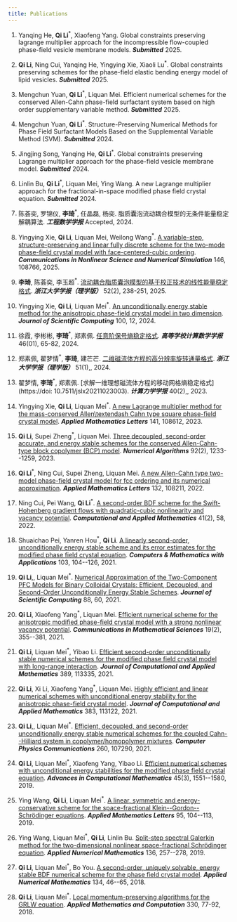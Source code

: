 ```yaml
---
title: Publications
---
```

1. Yanqing He, **Qi Li**<sup>\*</sup>, Xiaofeng Yang. Global constraints preserving lagrange multiplier
approach for the incompressible flow-coupled phase-field vesicle membrane models. ***Submitted*** 2025.

1. **Qi Li**, Ning Cui, Yanqing He, Yingying Xie, Xiaoli Lu<sup>\*</sup>. Global constraints preserving schemes for the phase-field elastic bending energy model of lipid vesicles. ***Submitted*** 2025.

2. Mengchun Yuan, **Qi Li**<sup>\*</sup>, Liquan Mei. Efficient numerical schemes for the conserved Allen-Cahn phase-field surfactant system based on high order supplementary variable method. ***Submitted*** 2025.

3. Mengchun Yuan, **Qi Li**<sup>\*</sup>. Structure-Preserving Numerical Methods for Phase Field Surfactant Models Based on the Supplemental Variable Method (SVM). ***Submitted*** 2024.

4. Jingjing Song, Yanqing He, **Qi Li**<sup>\*</sup>. Global constraints preserving Lagrange multiplier approach for the phase-field vesicle membrane model. ***Submitted*** 2024.

5. Linlin Bu, **Qi Li**<sup>\*</sup>, Liquan Mei, Ying Wang. A new Lagrange multiplier approach for the fractional-in-space modified phase field crystal equation. ***Submitted*** 2024.

6. 陈荟奕, 罗锦仪, **李琦**<sup>\*</sup>, 任晶磊, 杨奕. 脂质囊泡流动耦合模型的无条件能量稳定解耦算法. ***工程数学学报*** Accepted, 2024.

7. Yingying Xie, **Qi Li**, Liquan Mei, Weilong Wang<sup>\*</sup>. [A variable-step, structure-preserving and linear fully discrete scheme for the two-mode phase-field crystal model with face-centered-cubic ordering](https://doi.org/10.1016/j.cnsns.2025.108766). ***Communications in Nonlinear Science and Numerical Simulation*** 146, 108766, 2025.

8. **李琦**, 陈荟奕, 李玉超<sup>\*</sup>. [流动耦合脂质囊泡模型的基于校正技术的线性能量稳定格式](https://doi.org/10.3785/j.issn.1008-9497.2025.02.008). ***浙江大学学报（理学版）*** 52(2), 238-251, 2025.

9. Yingying Xie, **Qi Li**, Liquan Mei<sup>\*</sup>. [An unconditionally energy stable method for the anisotropic phase-field crystal model in two dimension](https://doi.org/10.1007/s10915-024-02543-z). ***Journal of Scientific Computing*** 100, 12, 2024.

10. 徐霞,  李彬彬,  **李琦**<sup>\*</sup>,  郑素佩. [任意阶保号熵稳定格式](https://gdsx.cbpt.cnki.net/WKD3/WebPublication/paperDigest.aspx?paperID=9be4cc10-5e6a-41a5-b59a-57695b3bc32d#). ***高等学校计算数学学报*** 46(01), 65-82, 2024.

11. 郑素佩, 翟梦情<sup>\*</sup>, **李琦**, 建芒芒. [二维磁流体方程的高分辨率旋转通量格式](https://doi.org/10.3785/j.issn.1008-9497.2024.01.005). ***浙江大学学报（理学版）*** 51(1),, 2024.

12. 翟梦情, **李琦**<sup>\*</sup>, 郑素佩. [求解一维理想磁流体方程的移动网格熵稳定格式](https://doi: 10.7511/jslx20211023003). ***计算力学学报*** 40(2),, 2023.

13. Yingying Xie, **Qi Li**, Liquan Mei<sup>\*</sup>. [A new Lagrange multiplier method for the mass-conserved Allen\textendash Cahn type square phase-field crystal model](https://doi.org/10.1016/j.aml.2023.108612). ***Applied Mathematics Letters*** 141, 108612, 2023.

14. **Qi Li**, Supei Zheng<sup>\*</sup>, Liquan Mei. [Three decoupled, second-order accurate, and energy stable schemes for the conserved Allen-Cahn-type block copolymer (BCP) model](https://doi.org/10.1007/s11075-022-01338-3). ***Numerical Algorithms*** 92(2), 1233--1259, 2023.

15. **Qi Li**<sup>\*</sup>, Ning Cui, Supei Zheng, Liquan Mei. [A new Allen-Cahn type two-model phase-field crystal model for fcc ordering and its numerical approximation](https://doi.org/10.1016/j.aml.2022.108211). ***Applied Mathematics Letters*** 132, 108211, 2022.

16. Ning Cui, Pei Wang, **Qi Li**<sup>\*</sup>. [A second-order BDF scheme for the Swift-Hohenberg gradient flows with quadratic-cubic nonlinearity and vacancy potential](https://doi.org/10.1007/s40314-022-01801-w). ***Computational and Applied Mathematics*** 41(2), 58, 2022.

17. Shuaichao Pei, Yanren Hou<sup>\*</sup>, **Qi Li**. [A linearly second-order, unconditionally energy stable scheme and its error estimates for the modified phase field crystal equation](https://doi.org/10.1016/j.camwa.2021.10.029). ***Computers & Mathematics with Applications*** 103, 104--126, 2021.

18. **Qi Li**,, Liquan Mei<sup>\*</sup>. [Numerical Approximation of the Two-Component PFC Models for Binary Colloidal Crystals: Efficient, Decoupled, and Second-Order Unconditionally Energy Stable Schemes](https://doi.org/10.1007/s10915-021-01564-2). ***Journal of Scientific Computing*** 88, 60, 2021.

19. **Qi Li**, Xiaofeng Yang<sup>\*</sup>, Liquan Mei. [Efficient numerical scheme for the anisotropic modified phase-field crystal model with a strong nonlinear vacancy potential](https://dx.doi.org/10.4310/CMS.2021.v19.n2.a3). ***Communications in Mathematical Sciences*** 19(2), 355--381, 2021.

20. **Qi Li**, Liquan Mei<sup>\*</sup>, Yibao Li. [Efficient second-order unconditionally stable numerical schemes for the modified phase field crystal model with long-range interaction](https://doi.org/10.1016/j.cam.2020.113335). ***Journal of Computational and Applied Mathematics*** 389, 113335, 2021.

21. **Qi Li**, Xi Li, Xiaofeng Yang<sup>\*</sup>, Liquan Mei. [Highly efficient and linear numerical schemes with unconditional energy stability for the anisotropic phase-field crystal model](https://doi.org/10.1016/j.cam.2020.113122). ***Journal of Computational and Applied Mathematics*** 383, 113122, 2021.

22. **Qi Li**,, Liquan Mei<sup>\*</sup>. [Efficient, decoupled, and second-order unconditionally energy stable numerical schemes for the coupled Cahn--Hilliard system in copolymer/homopolymer mixtures](https://doi.org/10.1016/j.cpc.2020.107290). ***Computer Physics Communications*** 260, 107290, 2021.

23. **Qi Li**, Liquan Mei<sup>\*</sup>, Xiaofeng Yang, Yibao Li. [Efficient numerical schemes with unconditional energy stabilities for the modified phase field crystal equation](https://doi.org/10.1007/s10444-019-09678-w). ***Advances in Computational Mathematics*** 45(3), 1551--1580, 2019.

24. Ying Wang, **Qi Li**, Liquan Mei<sup>\*</sup>. [A linear, symmetric and energy-conservative scheme for the space-fractional Klein--Gordon--Schrödinger equations](https://doi.org/10.1016/j.aml.2019.03.032). ***Applied Mathematics Letters*** 95, 104--113, 2019.

25. Ying Wang, Liquan Mei<sup>\*</sup>, **Qi Li**, Linlin Bu. [Split-step spectral Galerkin method for the two-dimensional nonlinear space-fractional Schrödinger equation](https://doi.org/10.1016/j.apnum.2018.10.012). ***Applied Numerical Mathematics*** 136, 257--278, 2019.

26. **Qi Li**, Liquan Mei<sup>\*</sup>, Bo You. [A second-order, uniquely solvable, energy stable BDF numerical scheme for the phase field crystal model](https://doi.org/10.1016/j.apnum.2018.07.003). ***Applied Numerical Mathematics*** 134, 46--65, 2018.

27. **Qi Li**, Liquan Mei<sup>\*</sup>. [Local momentum-preserving algorithms for the GRLW equation](https://doi.org/10.1016/j.amc.2018.02.033). ***Applied Mathematics and Computation*** 330, 77-92, 2018.

